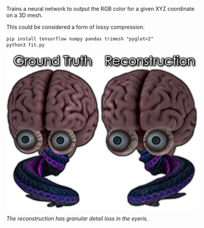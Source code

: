 Trains a neural network to output the RGB color for a given XYZ coordinate on a 3D mesh.

This could be considered a form of lossy compression.

```
pip install tensorflow numpy pandas trimesh "pyglet<2"
python3 fit.py
```
![Comparison of ground truth vs neural reconstruction](result.png)

_The reconstruction has granular detail loss in the eyeris._

